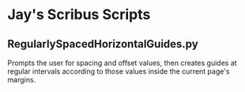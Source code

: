 # Jay's Scribus Scripts

## RegularlySpacedHorizontalGuides.py

Prompts the user for spacing and offset values, then creates guides at regular intervals according to those values inside the current page's margins.